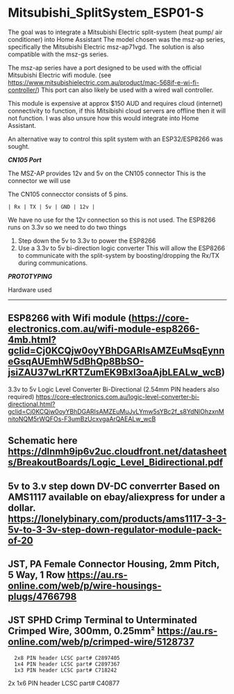 # Mitsubishi_SplitSystem_ESP01-S

The goal was to integrate a Mitsubishi Electric split-system (heat pump/ air conditioner) into Home Assistant
The model chosen was the msz-ap series, specifically the Mitsubishi Electric msz-ap71vgd.
The solution is also compatible with the msz-gs series.

The msz-ap series have a port designed to be used with the official Mitsubishi Electric wifi module.
(see https://www.mitsubishielectric.com.au/product/mac-568if-e-wi-fi-controller/)
This port can also likely be used with a wired wall controller.

This module is expensive at approx $150 AUD and requires cloud (internet) connectivity to function, if this Mitsibishi cloud servers are offline then it will not function.
I was also unsure how this would integrate into Home Assistant.

An alternative way to control this split system with an ESP32/ESP8266 was sought.

*****CN105 Port*****

The MSZ-AP provides 12v and 5v on the CN105 connector
This is the connector we will use

The CN105 connecctor consists of 5 pins.

    | Rx | TX | 5v | GND | 12v |

We have no use for the 12v connection so this is not used.
The ESP8266 runs on 3.3v so we need to do two things
  1. Step down the 5v to 3.3v to power the ESP8266
  2. Use a 3.3v to 5v bi-direction logic converter
     This will allow the ESP8266 to communicate with the split-system by boosting/dropping the Rx/TX during communications.


*****PROTOTYPING*****

Hardware used

  --------------------------------------------
  ESP8266 with Wifi module
  (https://core-electronics.com.au/wifi-module-esp8266-4mb.html?gclid=Cj0KCQjw0oyYBhDGARIsAMZEuMsqEynneGsqAUEmhW5dBhQp8BbSO-jsiZAU37wLrKRTZumEK9Bxl3oaAjbLEALw_wcB)
  --------------------------------------------
  3.3v to 5v Logic Level Converter Bi-Directional
  (2.54mm PIN headers also required)
  https://core-electronics.com.au/logic-level-converter-bi-directional.html?gclid=Cj0KCQjw0oyYBhDGARIsAMZEuMuJvLYmw5sYBc2f_s8YdNlOhzxnMnitoNQM5rWQFOs-F3umBzUcxvgaArQAEALw_wcB
  
  Schematic here
  https://dlnmh9ip6v2uc.cloudfront.net/datasheets/BreakoutBoards/Logic_Level_Bidirectional.pdf
  --------------------------------------------
  5v to 3.v step down DV-DC converrter
  Based on AMS1117 
  available on ebay/aliexpress for under a dollar.
  https://lonelybinary.com/products/ams1117-3-3-5v-to-3-3v-step-down-regulator-module-pack-of-20
  --------------------------------------------
  JST, PA Female Connector Housing, 2mm Pitch, 5 Way, 1 Row
  https://au.rs-online.com/web/p/wire-housings-plugs/4766798
  --------------------------------------------
  JST SPHD Crimp Terminal to Unterminated Crimped Wire, 300mm, 0.25mm²
  https://au.rs-online.com/web/p/crimped-wire/5128737
  --------------------------------------------
 
 
 
 
 
  
      2x8 PIN header LCSC part# C2897405
      1x4 PIN header LCSC part# C2897367
      1x3 PIN header LCSC part# C718242
  2x  1x6 PIN header LCSC part# C40877
